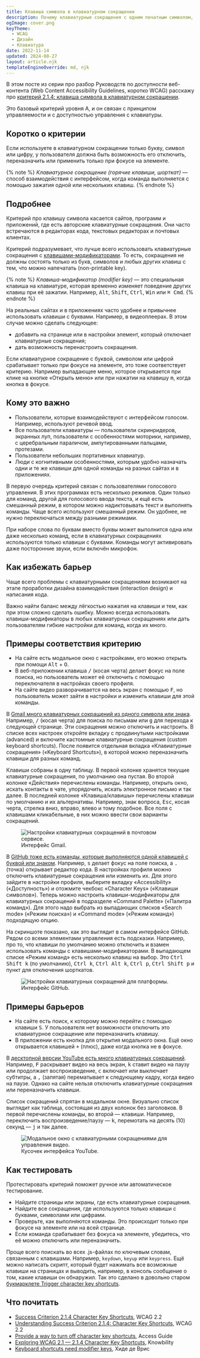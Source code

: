 ```yaml
---
title: Клавиша символа в клавиатурном сокращении
description: Почему клавиатурные сокращения с одним печатным символом, буквой или цифрой — барьер для пользователей.
ogImage: cover.png
keyTheme:
  - WCAG
  - Дизайн
  - Клавиатура
date: 2022-11-14
updated: 2024-08-27
layout: article.njk
templateEngineOverride: md, njk
---
```


В этом посте из серии про разбор Руководств по доступности веб-контента (Web Content Accessibility Guidelines, коротко WCAG) расскажу про [критерий 2.1.4: клавиша символа в клавиатурном сокращении](https://www.w3.org/TR/WCAG22/#character-key-shortcuts).

Это базовый критерий уровня A, и он связан с принципом управляемости и с доступностью управления с клавиатуры.

## Коротко о критерии

Если используете в клавиатурном сокращении только букву, символ или цифру, у пользователя должна быть возможность его отключить, переназначить или применить только при фокусе на элементе.

{% note %}
_Клавиатурное сокращение (горячие клавиши, шорткат)_ — способ взаимодействия с интерфейсом, когда команда выполняется с помощью зажатия одной или нескольких клавиш.
{% endnote %}

## Подробнее

Критерий про клавишу символа касается сайтов, программ и приложений, где есть авторские клавиатурные сокращения. Они часто встречаются в редакторах кода, текстовых редакторах и почтовых клиентах.

Критерий подразумевает, что лучше всего использовать клавиатурные сокращения с [клавишами-модификаторами](https://www.w3.org/TR/uievents-key/#keys-modifier). То есть, сокращения не должны состоять только из букв, символов и любых других клавиш с тем, что можно напечатать (non-printable key).

{% note %}
_Клавиша-модификатор (modifier key)_ — это специальная клавиша на клавиатуре, которая временно изменяет поведение других клавиш при её зажатии. Например, <kbd>Alt</kbd>, <kbd>Shift</kbd>, <kbd>Ctrl</kbd>, <kbd>Win</kbd> или <kbd>⌘ Cmd</kbd>.
{% endnote %}

На реальных сайтах и в приложениях часто удобнее и привычнее использовать клавиши с буквами. Например, в видеоплеерах. В этом случае можно сделать следующее:

- добавить на странице или в настройки элемент, который отключает клавиатурные сокращения;
- дать возможность перенастроить сокращения.

Если клавиатурное сокращение с буквой, символом или цифрой срабатывает только при фокусе на элементе, это тоже соответствует критерию. Например выпадающее меню, которое открывается при клике на кнопке «Открыть меню» или при нажатии на клавишу <kbd>m</kbd>, когда кнопка в фокусе.

## Кому это важно

- Пользователи, которые взаимодействуют с интерфейсом голосом. Например, используют речевой ввод.
- Все пользователи клавиатуры — пользователи скринридеров, экранных луп, пользователи с особенностями моторики, например, с церебральным параличом, ампутированными пальцами, протезами.
- Пользователи небольших портативных клавиатур.
- Люди с когнитивными особенностями, которым удобно назначать одни и те же клавиши для одной команды на разных сайтах и в приложениях.

В первую очередь критерий связан с пользователями голосового управления. В этих программах есть несколько режимов. Один только для команд, другой для голосового ввода текста, и ещё есть смешанный режим, в котором можно надиктовывать текст и выполнять команды. Чаще всего используют смешанный режим. Он удобнее, не нужно переключаться между разными режимами.

При наборе слова по буквам вместо буквы может выполнится одна или даже несколько команд, если в клавиатурных сокращениях используются только клавиши с буквами. Команды могут активировать даже посторонние звуки, если включён микрофон.

## Как избежать барьер

Чаще всего проблемы с клавиатурными сокращениями возникают на этапе проработки дизайна взаимодействия (interaction design) и написания кода.

Важно найти баланс между лёгкостью нажатия на клавиши и тем, как при этом сложно сделать ошибку. Можно всегда использовать клавиши-модификаторы в любых клавиатурных сокращениях или дать пользователям гибкие настройки для команд, когда их много.

## Примеры соответствия критерию

- На сайте есть модальное окно с настройками, его можно открыть при помощи <kbd>Alt</kbd> + <kbd>O</kbd>.
- В веб-приложении клавиша <kbd>/</kbd> (косая черта) делает фокус на поле поиска, но пользователь может её отключить с помощью переключателя в настройках своего профиля.
- На сайте видео разворачивается на весь экран с помощью <kbd>F</kbd>, но пользователь может зайти в настройки и изменить клавиши для этой команды.

В [Gmail много клавиатурных сокращений из одного символа или знака](https://support.google.com/mail/answer/6594/). Например, <kbd>/</kbd> (косая черта) для поиска по письмам или <kbd>g</kbd> для перехода к следующей странице. Эти сокращения можно отключить и настроить. В списке всех настроек откройте вкладку с продвинутыми настройками (advanced) и включите кастомные клавиатурные сокращения (custom keyboard shortcuts). После появится отдельная вкладка «Клавиатурные сокращения» («Keyboard Shortcuts»), в которой можно переназначить клавиши для разных команд.

Клавиши собраны в одну таблицу. В первой колонке хранятся текущие клавиатурные сокращения, по умолчанию она пустая. Во второй колонке «Действия» перечислены команды. Например, открыть окно, искать контакты в чате, упорядочить, искать электронное письмо и так далее. В последней колонке «Клавиша/клавишы» перечислены клавиши по умолчанию и их альтернативы. Например, знак вопроса, <kbd>Esc</kbd>, косая черта, стрелка вниз, вправо, влево и тому подобное. Все поля с клавишами кликабельные, в них можно ввести свои варианты сокращений.

<figure class="article__image">
  <img
    class="article__image-item"
    src="images/gmail-keyboard-settings.png"
    alt="Настройки клавиатурных сокращений в почтовом сервисе."
  >
  <figcaption class="article__image-caption">
    Интерфейс Gmail.
  </figcaption>
</figure>

В [GitHub тоже есть команды, которые выполняются одной клавишей с буквой или знаком](https://docs.github.com/en/get-started/using-github/keyboard-shortcuts/). Например, <kbd>s</kbd> делает фокус на поле поиска, а <kbd>.</kbd> (точка) открывает редактор кода. В настройках профиля можно отключить клавиатурные сокращения или изменить их. Для этого зайдите в настройки профиля, выберите вкладку «Accessibility» («Доступность») и отожмите чекбокс «Character Keys» («Клавиши символов»). Теперь можно настроить клавиши-модификаторы для клавиатурных сокращений в подразделе «Command Palette» («Палитра команд»). Для этого надо выбрать из выпадающих списков «Search mode» («Режим поиска») и «Command mode» («Режим команд») подходящую опцию.

На скриншоте показано, как это выглядит в самом интерфейсе GitHub. Рядом со всеми элементами управления есть подсказки. Например, про то, что клавиши по умолчанию можно отключить и взамен использовать команды с клавишами-модификаторами. В выпадающем списке «Режим команд» есть несколько клавиш на выбор. Это <kbd>Ctrl Shift k</kbd> (по умолчанию), <kbd>Ctrl k</kbd>, <kbd>Ctrl Alt k</kbd>, <kbd>Ctrl p</kbd>, <kbd>Ctrl Shift p</kbd> и пункт для отключения шорткатов.

<figure class="article__image">
  <img
    class="article__image-item"
    src="images/github-keyboard-settings.png"
    alt="Настройки клавиатурных сокращений для платформы."
  >
  <figcaption class="article__image-caption">
    Интерфейс GitHub.
  </figcaption>
</figure>

## Примеры барьеров

- На сайте есть поиск, к которому можно перейти с помощью клавиши <kbd>S</kbd>. У пользователя нет возможности отключить это клавиатурное сокращение или переназначить клавишу.
- В приложении есть кнопка для открытия модального окна. Ещё окно открывается клавишей <kbd>+</kbd> (плюс), даже когда кнопка не в фокусе.

В [десктопной версии YouTube есть много клавиатурных сокращений](https://support.google.com/youtube/answer/7631406/). Например, <kbd>F</kbd> раскрывает видео на весь экран, <kbd>k</kbd> ставит видео на паузу или продолжает воспроизведение, <kbd>c</kbd> включает или выключает субтитры, а <kbd>,</kbd> (запятая) перематывает к следующему кадру, когда видео на паузе. Однако на сайте нельзя отключить клавиатурные сокращения или переназначить клавиши.

Список сокращений спрятан в модальном окне. Визуально список выглядит как таблица, состоящая из двух колонок без заголовков. В первой перечислены команды, во второй — клавиши. Например, переключить воспроизведение/паузу — <kbd>k</kbd>, перемотать на десять (10) секунд — <kbd>j</kbd> и так далее.

<figure class="article__image">
  <img
    class="article__image-item"
    src="images/youtube-shortcuts.png"
    alt="Модальное окно с клавиатурными сокращениями для управления видео."
  >
  <figcaption class="article__image-caption">
    Кусочек интерфейса YouTube.
  </figcaption>
</figure>

## Как тестировать

Протестировать критерий поможет ручное или автоматическое тестирование.

- Найдите страницы или экраны, где есть клавиатурные сокращения.
- Найдите все сокращения, где используются только клавиши с буквами, символами или цифрами.
- Проверьте, как выполняются команды. Это происходит только при фокусе на элементе или на всей странице.
- Если команда срабатывает без фокуса на элементе, убедитесь, что её можно отключить или переназначить.

Проще всего поискать во всех .js-файлах по ключевым словам, связанным с клавишами. Например, `keydown`, `keyup` или `keypress`. Ещё можно написать скрипт, который будет нажимать все возможные клавиши на страницах и выводить, например, в консоль сообщение о том, какие клавиши он обнаружил. Так это сделано в довольно старом [букмарклете Trigger character key shortcuts](http://3needs.org/en/testing/code/kb-shortcuts.html).

## Что почитать

- [Success Criterion 2.1.4 Character Key Shortcuts](https://www.w3.org/TR/WCAG22/#character-key-shortcuts), WCAG 2.2
- [Understanding Success Criterion 2.1.4: Character Key Shortcuts](https://www.w3.org/WAI/WCAG22/Understanding/character-key-shortcuts.html), WCAG 2.2
- [Provide a way to turn off character key shortcuts](https://www.accessguide.io/guide/character-key-shortcut/s), Access Guide
- [Exploring WCAG 2.1 — 2.1.4 Character Key Shortcuts](https://knowbility.org/blog/2018/WCAG21-214CharacterKeyShortcuts/), Knowbility
- [Keyboard shortcuts need modifier keys](https://hidde.blog/keyboard-shortcuts/), Хиде де Врис
